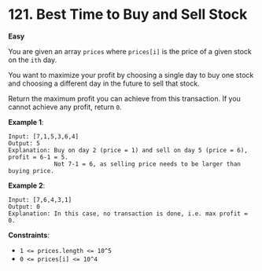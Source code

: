 # 121. Best Time to Buy and Sell Stock
**Easy**

You are given an array `prices` where `prices[i]` is the price of a given stock on the `ith` day.

You want to maximize your profit by choosing a single day to buy one stock and choosing a different day in the future to sell that stock.

Return the maximum profit you can achieve from this transaction. If you cannot achieve any profit, return `0`.

**Example 1**:
```
Input: [7,1,5,3,6,4]
Output: 5
Explanation: Buy on day 2 (price = 1) and sell on day 5 (price = 6), profit = 6-1 = 5.
             Not 7-1 = 6, as selling price needs to be larger than buying price.
```
**Example 2**:
```
Input: [7,6,4,3,1]
Output: 0
Explanation: In this case, no transaction is done, i.e. max profit = 0.
```

**Constraints**:

* `1 <= prices.length <= 10^5`
* `0 <= prices[i] <= 10^4`